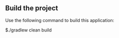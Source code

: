 ## Build the project
Use the following command to build this application: 
 
$./gradlew clean build 


